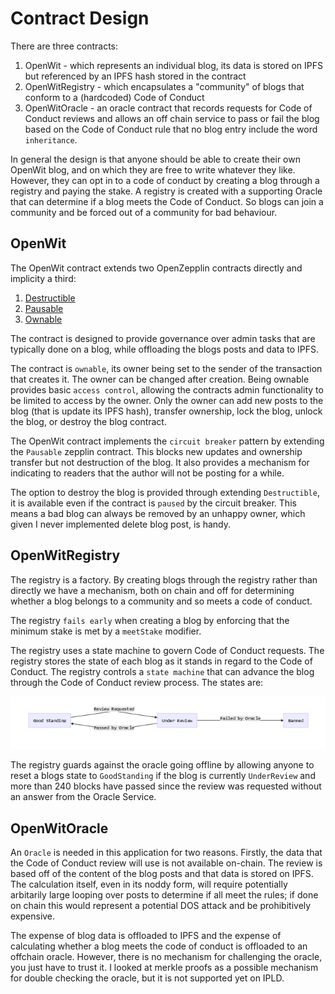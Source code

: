 Contract Design
===============

There are three contracts:

1. OpenWit - which represents an individual blog, its data is stored on IPFS but referenced by an IPFS hash stored in the contract
2. OpenWitRegistry - which encapsulates a "community" of blogs that conform to a (hardcoded) Code of Conduct
3. OpenWitOracle - an oracle contract that records requests for Code of Conduct reviews and allows an off chain service to pass or fail the blog based on the Code of Conduct rule that no blog entry include the word `inheritance`.

In general the design is that anyone should be able to create their own OpenWit blog, and on which they are free to write whatever they like. However, they can opt in to a code of conduct by creating a blog through a registry and paying the stake. A registry is created with a supporting Oracle that can determine if a blog meets the Code of Conduct. So blogs can join a community and be forced out of a community for bad behaviour.

OpenWit
-------

The OpenWit contract extends two OpenZepplin contracts directly and implicity a third:

1. [Destructible](https://openzeppelin.org/api/docs/lifecycle_Destructible.html)
2. [Pausable](https://openzeppelin.org/api/docs/lifecycle_Pausable.html)
3. [Ownable](https://openzeppelin.org/api/docs/ownership_Ownable.html)

The contract is designed to provide governance over admin tasks that are typically done on a blog, while
offloading the blogs posts and data to IPFS.

The contract is `ownable`, its owner being set to the sender of the transaction that creates it. The owner
can be changed after creation. Being ownable provides basic `access control`, allowing the contracts admin functionality to be limited to access by the owner. Only the owner can add new posts to the blog (that is update its IPFS hash), transfer ownership, lock the blog, unlock the blog, or destroy the blog contract.

The OpenWit contract implements the `circuit breaker` pattern by extending the `Pausable` zepplin contract. This blocks new updates and ownership transfer but not destruction of the blog. It also provides a mechanism for indicating to readers that the author will not be posting for a while.

The option to destroy the blog is provided through extending `Destructible`, it is available even if the contract is `paused` by the circuit breaker. This means a bad blog can always be removed by an unhappy owner, which given I never implemented delete blog post, is handy. 

OpenWitRegistry
---------------

The registry is a factory. By creating blogs through the registry rather than directly we have a mechanism, both on chain and off for determining whether a blog belongs to a community and so meets a
code of conduct.

The registry `fails early` when creating a blog by enforcing that the minimum stake is met by a `meetStake` modifier.

The registry uses a state machine to govern Code of Conduct requests. The registry stores the state of
each blog as it stands in regard to the Code of Conduct. The registry controls a `state machine` that
can advance the blog through the Code of Conduct review process. The states are:

![alt text](./images/notes_1.png "Registry State Changes")

The registry guards against the oracle going offline by allowing anyone to reset a blogs state to `GoodStanding` if the blog is currently `UnderReview` and more than 240 blocks have passed since
the review was requested without an answer from the Oracle Service.

OpenWitOracle
-------------

An `Oracle` is needed in this application for two reasons. Firstly, the data that the Code of Conduct review
will use is not available on-chain. The review is based off of the content of the blog posts and
that data is stored on IPFS. The calculation itself, even in its noddy form, will require potentially arbitarily large looping over posts to determine if all meet the rules; if done on chain this would represent a potential DOS attack and be prohibitively expensive.

The expense of blog data is offloaded to IPFS and the expense of calculating whether a blog meets the code of conduct is offloaded to an offchain oracle. However, there is no mechanism for challenging the oracle, you just have to trust it. I looked at merkle proofs as a possible mechanism for double checking the oracle, but it is not supported yet on IPLD.
